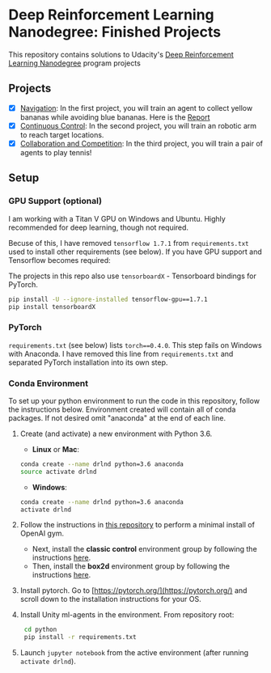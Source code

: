 
# Deep Reinforcement Learning Nanodegree: Finished Projects

This repository contains solutions to Udacity's [Deep Reinforcement Learning Nanodegree](https://www.udacity.com/course/deep-reinforcement-learning-nanodegree--nd893) program projects

## Projects

- [x] [Navigation](p1_navigation): In the first project, you will train an agent to collect yellow bananas while avoiding blue bananas. Here is the [Report](p1_navigation/Report.md)
- [x] [Continuous Control](p2_continuous-control): In the second project, you will train an robotic arm to reach target locations.
- [x] [Collaboration and Competition](p3_collab-compet): In the third project, you will train a pair of agents to play tennis! 

## Setup

### GPU Support (optional)

I am working with a Titan V GPU on Windows and Ubuntu. Highly recommended for deep learning, though not required.

Becuse of this, I have removed `tensorflow 1.7.1` from `requirements.txt` used to install other requirements (see below). If you have GPU support and Tensorflow becomes required:

The projects in this repo also use `tensorboardX` - Tensorboard bindings for PyTorch.

```bash
pip install -U --ignore-installed tensorflow-gpu==1.7.1
pip install tensorboardX
```

### PyTorch

`requirements.txt` (see below) lists `torch==0.4.0`. This step fails on Windows with Anaconda. I have removed this line from `requirements.txt` and separated PyTorch installation into its own step.

### Conda Environment

To set up your python environment to run the code in this repository, follow the instructions below. Environment created will contain all of conda packages. If not desired omit "anaconda" at the end of each line.

1. Create (and activate) a new environment with Python 3.6.

	- __Linux__ or __Mac__: 
	```bash
	conda create --name drlnd python=3.6 anaconda
	source activate drlnd
	```
	- __Windows__: 
	```bash
	conda create --name drlnd python=3.6 anaconda
	activate drlnd
	```
	
2. Follow the instructions in [this repository](https://github.com/openai/gym) to perform a minimal install of OpenAI gym.  
	- Next, install the **classic control** environment group by following the instructions [here](https://github.com/openai/gym#classic-control).
	- Then, install the **box2d** environment group by following the instructions [here](https://github.com/openai/gym#box2d).

3. Install pytorch. Go to [https://pytorch.org/](https://pytorch.org/) and scroll down to the installation instructions for your OS.
	
4. Install Unity ml-agents in the environment. From repository root:
   ```bash
    cd python
	pip install -r requirements.txt
    ```
5. Launch `jupyter notebook` from the active environment (after running `activate drlnd`).